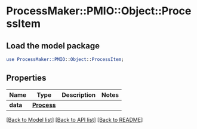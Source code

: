# ProcessMaker::PMIO::Object::ProcessItem

## Load the model package
```perl
use ProcessMaker::PMIO::Object::ProcessItem;
```

## Properties
Name | Type | Description | Notes
------------ | ------------- | ------------- | -------------
**data** | [**Process**](Process.md) |  | 

[[Back to Model list]](../README.md#documentation-for-models) [[Back to API list]](../README.md#documentation-for-api-endpoints) [[Back to README]](../README.md)


